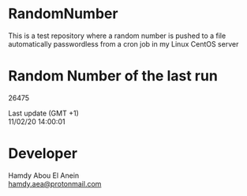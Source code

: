 # RandomNumber    
This is a test repository where a random number is pushed to a file automatically passwordless from a cron job in my Linux CentOS server    
# Random Number of the last run   
26475
      
Last update (GMT +1)    
11/02/20 14:00:01
# Developer    
Hamdy Abou El Anein   
hamdy.aea@protonmail.com
